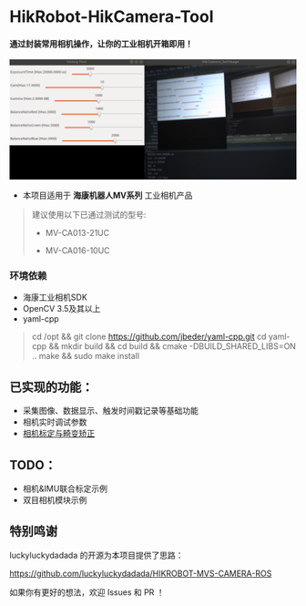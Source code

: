 # HikRobot-HikCamera-Tool

#### 通过封装常用相机操作，让你的工业相机开箱即用！
![可视化示例](doc/resource/display.png)
* 本项目适用于 **海康机器人MV系列** 工业相机产品
> 建议使用以下已通过测试的型号:
>
> * MV-CA013-21UC
> 
> * MV-CA016-10UC

### 环境依赖
* 海康工业相机SDK
* OpenCV 3.5及其以上
* yaml-cpp
> cd /opt && git clone https://github.com/jbeder/yaml-cpp.git
> cd yaml-cpp && mkdir build && cd build && cmake -DBUILD_SHARED_LIBS=ON ..
> make && sudo make install

## 已实现的功能：
* 采集图像、数据显示、触发时间戳记录等基础功能
* 相机实时调试参数
* [相机标定与畸变矫正](camera/hikvision/tool/src/calibration/相机标定模块使用说明.md)


## TODO：
* 相机&IMU联合标定示例
* 双目相机模块示例

## 特别鸣谢
luckyluckydadada 的开源为本项目提供了思路：

https://github.com/luckyluckydadada/HIKROBOT-MVS-CAMERA-ROS

如果你有更好的想法，欢迎 Issues 和 PR ！
